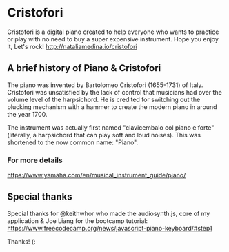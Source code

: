 # Cristofori 
Cristofori is a digital piano created to help everyone who wants to practice or play 
with no need to buy a super expensive instrument. Hope you enjoy it, Let's rock!
http://nataliamedina.io/cristofori


## A brief history of Piano & Cristofori
The piano was invented by Bartolomeo Cristofori (1655-1731) of Italy. Cristofori was unsatisfied by the lack of control that musicians had over the volume 
level of the harpsichord. He is credited for switching out the plucking mechanism with a hammer to create the modern piano in around the year 1700.

The instrument was actually first named "clavicembalo col piano e forte" (literally, a harpsichord that can play soft and loud noises). 
This was shortened to the now common name: "Piano".

### For more details
https://www.yamaha.com/en/musical_instrument_guide/piano/

## Special thanks
Special thanks for @keithwhor who made the audiosynth.js, core of my application & 
Joe Liang for the bootcamp tutorial: https://www.freecodecamp.org/news/javascript-piano-keyboard/#step1 

Thanks! (:
